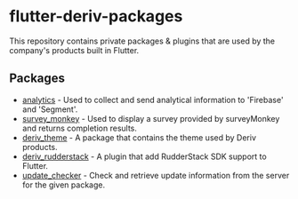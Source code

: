 # flutter-deriv-packages
This repository contains private packages & plugins that are used by the company's products built in Flutter.

## Packages

* [analytics](./packages/analytics) - Used to collect and send analytical information to 'Firebase' and 'Segment'.
* [survey_monkey](./packages/survey_monkey) - Used to display a survey provided by surveyMonkey and returns completion results.
* [deriv_theme](./packages/deriv_theme) - A package that contains the theme used by Deriv products.
* [deriv_rudderstack](./packages/deriv_rudderstack) - A plugin that add RudderStack SDK support to Flutter.
* [update_checker](./packages/update_checker) - Check and retrieve update information from the server for the given package.